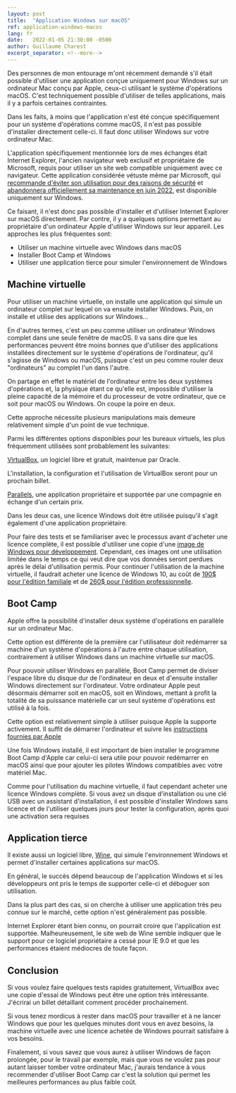 ```yaml
---
layout: post
title:  "Application Windows sur macOS"
ref: application-windows-macos
lang: fr
date:   2022-01-05 21:30:00 -0500
author: Guillaume Charest
excerpt_separator: <!--more-->
---
```

Des personnes de mon entourage m'ont récemment demandé s'il était possible d'utiliser une application conçue uniquement pour Windows sur un ordinateur Mac conçu par Apple, ceux-ci utilisant le système d'opérations macOS.
C'est techniquement possible d'utiliser de telles applications, mais il y a parfois certaines contraintes.
<!--more-->
Dans les faits, à moins que l'application n'est été conçue spécifiquement pour un système d'opérations comme macOS, il n'est pas possible d'installer directement celle-ci.
Il faut donc utiliser Windows sur votre ordinateur Mac.

L'application spécifiquement mentionnée lors de mes échanges était Internet Explorer, l'ancien navigateur web exclusif et propriétaire de Microsoft, requis pour utiliser un site web compatible uniquement avec ce navigateur.
Cette application considérée vétuste même par Microsoft, qui [recommande d'éviter son utilisation pour des raisons de sécurité](https://techcommunity.microsoft.com/t5/windows-it-pro-blog/the-perils-of-using-internet-explorer-as-your-default-browser/ba-p/331732) et [abandonnera officiellement sa maintenance en juin 2022](https://blogs.windows.com/windowsexperience/2021/05/19/the-future-of-internet-explorer-on-windows-10-is-in-microsoft-edge/), est disponible uniquement sur Windows.

Ce faisant, il n'est donc pas possible d'installer et d'utiliser Internet Explorer sur macOS directement. Par contre, il y a quelques options permettant au propriétaire d'un ordinateur Apple d'utiliser Windows sur leur appareil.
Les approches les plus fréquentes sont:

- Utiliser un machine virtuelle avec Windows dans macOS
- Installer Boot Camp et Windows
- Utiliser une application tierce pour simuler l'environnement de Windows

## Machine virtuelle

Pour utiliser un machine virtuelle, on installe une application qui simule un ordinateur complet sur lequel on va ensuite installer Windows.
Puis, on installe et utilise des applications sur Windows...

En d'autres termes, c'est un peu comme utiliser un ordinateur Windows complet dans une seule fenêtre de macOS.
Il va sans dire que les performances peuvent être moins bonnes que d'utiliser des applications installées directement sur le système d'opérations de l'ordinateur, qu'il s'agisse de Windows ou macOS, puisque c'est un peu comme rouler deux "ordinateurs" au complet l'un dans l'autre.

On partage en effet le matériel de l'ordinateur entre les deux systèmes d'opérations et, la physique étant ce qu'elle est, impossible d'utiliser la pleine capacité de la mémoire et du processeur de votre ordinateur, que ce soit pour macOS ou Windows.
On coupe la poire en deux.

Cette approche nécessite plusieurs manipulations mais demeure relativement simple d'un point de vue technique.

Parmi les différentes options disponibles pour les bureaux virtuels, les plus fréquemment utilisées sont probablement les suivantes:

[VirtualBox](https://www.virtualbox.org/), un logiciel libre et gratuit, maintenue par Oracle.

L'installation, la configuration et l'utilisation de VirtualBox seront pour un prochain billet.

[Parallels](https://www.parallels.com/ca/), une application propriétaire et supportée par une compagnie en échange d'un certain prix.

Dans les deux cas, une licence Windows doit être utilisée puisqu'il s'agit également d'une application propriétaire.

Pour faire des tests et se familiariser avec le processus avant d'acheter une licence complète, il est possible d'utiliser une copie d'une [image de Windows pour développement](https://developer.microsoft.com/en-us/windows/downloads/virtual-machines/).
Cependant, ces images ont une utilisation limitée dans le temps ce qui veut dire que vos données seront perdues après le délai d'utilisation permis.
Pour continuer l'utilisation de la machine virtuelle, il faudrait acheter une licence de Windows 10, au coût de [190$ pour l'édition familiale](https://www.microsoft.com/en-ca/d/windows-10-home/d76qx4bznwk4?rtc=1&activetab=pivot%3aoverviewtab) et de [260$ pour l'édition professionnelle](https://www.microsoft.com/en-ca/d/windows-10-pro/df77x4d43rkt?rtc=1&activetab=pivot%3aoverviewtab).

## Boot Camp

Apple offre la possibilité d'installer deux système d'opérations en parallèle sur un ordinateur Mac.

Cette option est différente de la première car l'utilisateur doit redémarrer sa machine d'un système d'opérations à l'autre entre chaque utilisation, contrairement à utiliser Windows dans un machine virtuelle sur macOS.

Pour pouvoir utiliser Windows en parallèle, Boot Camp permet de diviser l'espace libre du disque dur de l'ordinateur en deux et d'ensuite installer Windows directement sur l'ordinateur.
Votre ordinateur Apple peut désormais démarrer soit en macOS, soit en Windows, mettant à profit la totalité de sa puissance matérielle car un seul système d'opérations est utilisé à la fois.

Cette option est relativement simple à utiliser puisque Apple la supporte activement.
Il suffit de démarrer l'ordinateur et suivre les [instructions fournies par Apple](https://support.apple.com/fr-ca/HT201468)

Une fois Windows installé, il est important de bien installer le programme Boot Camp d'Apple car celui-ci sera utile pour pouvoir redémarrer en macOS ainsi que pour ajouter les pilotes Windows compatibles avec votre matériel Mac.

Comme pour l'utilisation du machine virtuelle, il faut cependant acheter une licence Windows complète.
Si vous avez un disque d'installation ou une clé USB avec un assistant d'installation, il est possible d'installer Windows sans licence et de l'utiliser quelques jours pour tester la configuration, après quoi une activation sera requises

## Application tierce

Il existe aussi un logiciel libre, [Wine](https://www.winehq.org/), qui simule l'environnement Windows et permet d'installer certaines applications sur macOS.

En général, le succès dépend beaucoup de l'application Windows et si les développeurs ont pris le temps de supporter celle-ci et déboguer son utilisation.

Dans la plus part des cas, si on cherche à utiliser une application très peu connue sur le marché, cette option n'est généralement pas possible.

Internet Explorer étant bien connu, on pourrait croire que l'application est supportée.
Malheureusement, le site web de Wine semble indiquer que le support pour ce logiciel propriétaire a cessé pour IE 9.0 et que les performances étaient médiocres de toute façon.

## Conclusion

Si vous voulez faire quelques tests rapides gratuitement, VirtualBox avec une copie d'essai de Windows peut être une option très intéressante.
J'écrirai un billet détaillant comment procéder prochainement.

Si vous tenez mordicus à rester dans macOS pour travailler et à ne lancer Windows que pour les quelques minutes dont vous en avez besoins, la machine virtuelle avec une licence achetée de Windows pourrait satisfaire à vos besoins.

Finalement, si vous savez que vous aurez à utiliser Windows de façon prolongée, pour le travail par exemple, mais que vous ne voulez pas pour autant laisser tomber votre ordinateur Mac, j'aurais tendance à vous recommender d'utiliser Boot Camp car c'est la solution qui permet les meilleures performances au plus faible coût.
